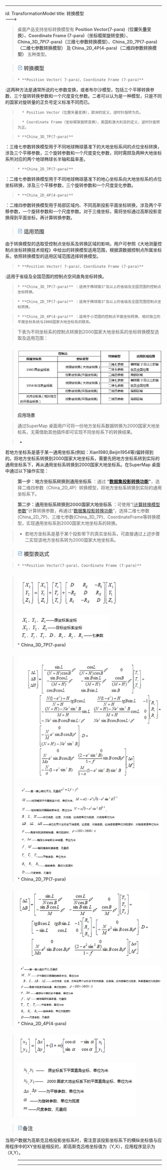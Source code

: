 ---
id: TransformationModel
title: 转换模型  
--->  
>  
> 桌面产品支持坐标转换模型有 **Position Vector(7-para)（位置矢量变换）、Coordinate Frame
(7-para)（坐标框架旋转变换）、China_3D_7P(7-para)（三维七参数转换模型）、China_2D_7P(7-para)（二维七参数转换模型）
及 China_2D_4P(4-para)（二维四参数转换模型）** 五种类型。

>

> ### ![](../../img/read.gif) 转换模型

>

>     * **Position Vector( 7-para)、Coordinate Frame (7-para)**
:这两种方法是通常所说的七参数变换，或者布尔沙模型，包括三个平移转换参数、三个旋转转换参数和一个尺度变化参数。二者可以认为是一种模型，只是不同的国家对旋转量的正负号定义标准不同而已。

>       * Position Vector（位置矢量变换），欧洲的定义，逆时针旋转为负。

>       * Coordinate Frame（坐标框架旋转变换），美国和澳大利亚的定义，逆时针旋转为正。

>     * **China_3D_7P(7-para)**
：三维七参数转换模型用于不同地球椭球基准下的大地坐标系间的点位坐标转换，涉及三个平移参数，三个旋转参数和一个尺度变化参数，同时需顾及两种大地坐标系所对应的两个地球椭球长半轴和扁率差。

>     * **China_2D_7P(7-para)**
：二维七参数转换模型用于不同地球椭球基准下的地心坐标系向大地坐标系的点位坐标转换，涉及三个平移参数，三个旋转参数和一个尺度变化参数。

>     * **China_2D_4P(4-para)**
：二维四参数转换模型用于局部区域内、不同高斯投影平面坐标转换，涉及两个平移参数，一个旋转参数和一个尺度参数。对于三维坐标，需将坐标通过高斯投影变换得到平面坐标，再计算转换参数。

>

>

> ### ![](../../img/read.gif) 适用范围

>

>
由于转换模型的选取受控制点坐标系及转换区域的影响，用户可参照《大地测量控制点坐标转换技术规程》中给出的转换模型适用范围，根据源数据控制点所属坐标系，依照转换模型的适用区域范围选择转换模型。

>

>     * **Position Vector( 7-para)、Coordinate Frame (7-para)**
:适用于省级及全国范围的控制点空间直角坐标转换。

>     * **China_3D_7P(7-para)** ：适用于椭球面3°及以上的省级及全国范围的控制点坐标转换。

>     * **China_2D_7P(7-para)** ：适用于椭球面3°及以上的省级及全国范围控制点坐标转换。

>     * **China_2D_4P(4-para)** ：适用于小范围的控制点平面坐标转换、相对独立的平面坐标系统与2000国家大地坐标系的联系。

>

>

> 下表为不同坐标系的控制点转换到2000国家大地坐标系的坐标转换模型选取及适用范围：

>

> ![](img/Equation9.png)  
> ---  
>  
> **应用场景**

>

> 通过SuperMap 桌面用户可将一份地方坐标系数据转换为2000国家大地坐标系，无需借助其他插件即可实现不同坐标系下的转换结果。

>

>   *
若地方坐标系是基于某一通用坐标系(例如：Xian1980,Beijin1954等)偏转得到的。将地方坐标系转换到2000国家大地坐标系，需要先把地方坐标系转到实际的通用坐标系下，再从通用坐标系转换到2000国家大地坐标系。在SuperMap
桌面中通过以下操作实现：

>

> **第一步：地方坐标系转换到通用坐标系** ：通过
**“[数据集投影转换功能](ConvertPrjCoordSysSingle.html)"**，选择二维四参数（China_2D_4P）转换模型，将地方坐标系转换到实际的通用坐标系下。

>

> **第二步：通用坐标系转换到2000国家大地坐标系**
：可使用“[[计算转换模型参数](TransformationParaStep.html)”计算转换参数，再通过“[数据集投影转换功能](ConvertPrjCoordSysSingle.html)”，选择二维七参数(China_2D_7P)、三维七参数(China_3D_7P)、CoordinateFrame等转换模型，实现通用坐标系到2000国家大地坐标系的转换。

>

>   * 若地方坐标系是基于某个投影带下的真实坐标系，可直接通过上述步骤二实现该地方坐标系转为2000国家大地坐标系。

>

>

> ### ![](../../img/read.gif) 模型表达式

>

>     * **Position Vector(7-para)、Coordinate Frame (7-para)**

> ![](img/Equation1.png)  
> ---  
> ![](img/Equation2.png)  
>     * **China_3D_7P(7-para)**

> ![](img/Equation3.png)  
> ---  
> ![](img/Equation4.png)  
>     * **China_2D_7P(7-para)**

> ![](img/Equation5.png)  
> ---  
> ![](img/Equation6.png)  
>     * **China_2D_4P(4-para)**

> ![](img/Equation7.png)  
> ---  
> ![](img/Equation8.png)  
>

>

> ### ![](../../img/read.gif)备注

>

>
当用户数据为高斯克吕格投影坐标系时，需注意该投影坐标系下的横纵坐标值与应用程序中的XY坐标是相反的，即高斯克吕格坐标值为（Y,X），应用程序显示为（X,Y）。

>

> * * *

>

> [](http://www.supermap.com)  
>  
> ---

